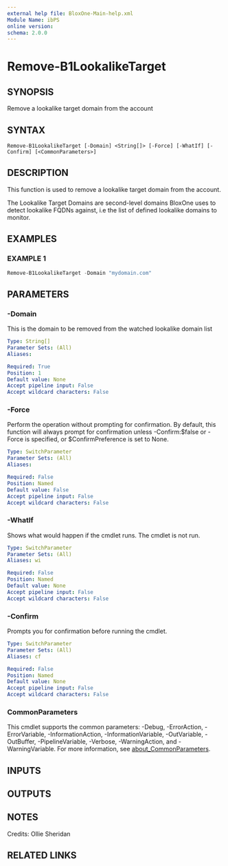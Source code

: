 ```yaml
---
external help file: BloxOne-Main-help.xml
Module Name: ibPS
online version:
schema: 2.0.0
---
```


# Remove-B1LookalikeTarget

## SYNOPSIS
Remove a lookalike target domain from the account

## SYNTAX

```
Remove-B1LookalikeTarget [-Domain] <String[]> [-Force] [-WhatIf] [-Confirm] [<CommonParameters>]
```

## DESCRIPTION
This function is used to remove a lookalike target domain from the account.

The Lookalike Target Domains are second-level domains BloxOne uses to detect lookalike FQDNs against, i.e the list of defined lookalike domains to monitor.

## EXAMPLES

### EXAMPLE 1
```powershell
Remove-B1LookalikeTarget -Domain "mydomain.com"
```

## PARAMETERS

### -Domain
This is the domain to be removed from the watched lookalike domain list

```yaml
Type: String[]
Parameter Sets: (All)
Aliases:

Required: True
Position: 1
Default value: None
Accept pipeline input: False
Accept wildcard characters: False
```

### -Force
Perform the operation without prompting for confirmation.
By default, this function will always prompt for confirmation unless -Confirm:$false or -Force is specified, or $ConfirmPreference is set to None.

```yaml
Type: SwitchParameter
Parameter Sets: (All)
Aliases:

Required: False
Position: Named
Default value: False
Accept pipeline input: False
Accept wildcard characters: False
```

### -WhatIf
Shows what would happen if the cmdlet runs.
The cmdlet is not run.

```yaml
Type: SwitchParameter
Parameter Sets: (All)
Aliases: wi

Required: False
Position: Named
Default value: None
Accept pipeline input: False
Accept wildcard characters: False
```

### -Confirm
Prompts you for confirmation before running the cmdlet.

```yaml
Type: SwitchParameter
Parameter Sets: (All)
Aliases: cf

Required: False
Position: Named
Default value: None
Accept pipeline input: False
Accept wildcard characters: False
```

### CommonParameters
This cmdlet supports the common parameters: -Debug, -ErrorAction, -ErrorVariable, -InformationAction, -InformationVariable, -OutVariable, -OutBuffer, -PipelineVariable, -Verbose, -WarningAction, and -WarningVariable. For more information, see [about_CommonParameters](http://go.microsoft.com/fwlink/?LinkID=113216).

## INPUTS

## OUTPUTS

## NOTES
Credits: Ollie Sheridan

## RELATED LINKS
